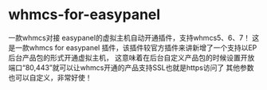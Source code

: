# whmcs-for-easypanel
一款whmcs对接 easypanel的虚拟主机自动开通插件，支持whmcs5、6、7！
这是一款whmcs for easypanel 插件，该插件较官方插件来讲新增了一个支持以EP后台产品包的形式开通虚拟主机，
这意味着在后台自定义产品包的时候设置开放端口“80,443”就可以让whmcs开通的产品支持SSL也就是https访问了
其他参数也可以自定义，非常好使！
